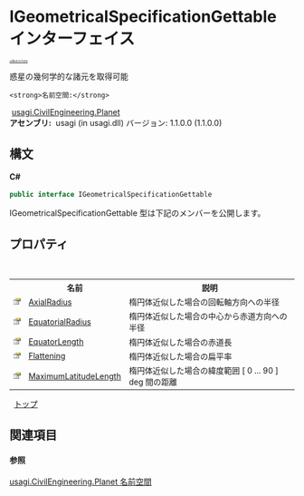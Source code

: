 # IGeometricalSpecificationGettable インターフェイス

<div style="font-size:30%"><a href="https://github.com/usagi/usagi.cs/blob/master/docs/Home.md">≪Back to Home</a></div> 

惑星の幾何学的な諸元を取得可能


    <strong>名前空間:</strong>
&nbsp;<a href="N_usagi_CivilEngineering_Planet.md">usagi.CivilEngineering.Planet</a><br /><strong>アセンブリ:</strong>
&nbsp;usagi (in usagi.dll) バージョン: 1.1.0.0 (1.1.0.0)

## 構文

**C#**<br />
``` C#
public interface IGeometricalSpecificationGettable
```

IGeometricalSpecificationGettable 型は下記のメンバーを公開します。


## プロパティ
&nbsp;<table><tr><th></th><th>名前</th><th>説明</th></tr><tr><td>![Public プロパティ](media/pubproperty.gif "Public プロパティ")</td><td><a href="P_usagi_CivilEngineering_Planet_IGeometricalSpecificationGettable_AxialRadius.md">AxialRadius</a></td><td>
楕円体近似した場合の回転軸方向への半径</td></tr><tr><td>![Public プロパティ](media/pubproperty.gif "Public プロパティ")</td><td><a href="P_usagi_CivilEngineering_Planet_IGeometricalSpecificationGettable_EquatorialRadius.md">EquatorialRadius</a></td><td>
楕円体近似した場合の中心から赤道方向への半径</td></tr><tr><td>![Public プロパティ](media/pubproperty.gif "Public プロパティ")</td><td><a href="P_usagi_CivilEngineering_Planet_IGeometricalSpecificationGettable_EquatorLength.md">EquatorLength</a></td><td>
楕円体近似した場合の赤道長</td></tr><tr><td>![Public プロパティ](media/pubproperty.gif "Public プロパティ")</td><td><a href="P_usagi_CivilEngineering_Planet_IGeometricalSpecificationGettable_Flattening.md">Flattening</a></td><td>
楕円体近似した場合の扁平率</td></tr><tr><td>![Public プロパティ](media/pubproperty.gif "Public プロパティ")</td><td><a href="P_usagi_CivilEngineering_Planet_IGeometricalSpecificationGettable_MaximumLatitudeLength.md">MaximumLatitudeLength</a></td><td>
楕円体近似した場合の緯度範囲 [ 0 ... 90 ] deg 間の距離</td></tr></table>&nbsp;
<a href="#igeometricalspecificationgettable-インターフェイス">トップ</a>

## 関連項目


#### 参照
<a href="N_usagi_CivilEngineering_Planet.md">usagi.CivilEngineering.Planet 名前空間</a><br />